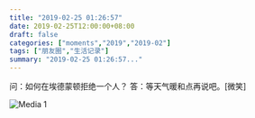 ```yaml
---
title: "2019-02-25 01:26:57"
date: 2019-02-25T12:00:00+08:00
draft: false
categories: ["moments","2019","2019-02"]
tags: ["朋友圈","生活记录"]
summary: "2019-02-25 01:26:57..."
---
```


问：如何在埃德蒙顿拒绝一个人？
答：等天气暖和点再说吧。[微笑]

![Media 1](/Moments/photos/2019-02-25/201902250126570.jpg)

